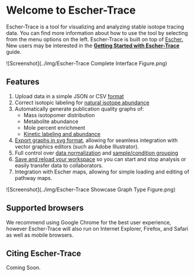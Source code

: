 # Welcome to Escher-Trace

Escher-Trace is a tool for visualizing and analyzing stable isotope tracing data. You can find more information about how to use the tool by selecting from the menu options on the left. Escher-Trace is built on top of [Escher.](https://escher.github.io/#/) New users may be interested in the [**Getting Started with Escher-Trace**](GettingStarted) guide. 

![Screenshot](../img/Escher-Trace Complete Interface Figure.png)

## Features
1. Upload data in a simple JSON or CSV [format](GettingStarted/#13-importing-tracer-data)
2. Correct isotopic labeling for [natural isotope abundance](Calculations/#91-natural-isotope-abundance-correction)
3. Automatically generate publication quality graphs of:
    - Mass isotopomer distribution
    - Metabolite abundance
    - Mole percent enrichment
    - [Kinetic labeling and abundance](Analysis/#63-generate-time-series-graphs)   
4. [Export graphs in svg format](EditIndivGraphs/#24-downloading-an-individual-graph), allowing for seamless integration with vector graphics editors (such as Adobe Illustrator).
5. Full control over [data normalization](Analysis/#62-normalize-metabolite-abundances) and [sample/condition grouping](EditData)
6. [Save and reload your workspace](SaveWorkspace) so you can start and stop analysis or easily transfer data to collaborators.
7. Integration with Escher maps, allowing for simple loading and editing of pathway maps.


![Screenshot](../img/Escher-Trace Showcase Graph Type Figure.png)

## Supported browsers
We recommend using Google Chrome for the best user experience, however Escher-Trace will also run on Internet Explorer, Firefox, and Safari as well as mobile browsers.

## Citing Escher-Trace
Coming Soon.
